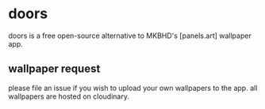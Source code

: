 # doors

doors is a free open-source alternative to MKBHD's [panels.art] wallpaper app.

## wallpaper request

please file an issue if you wish to upload your own wallpapers to the app. all wallpapers are hosted on cloudinary.
